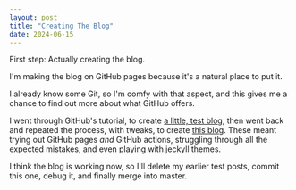 ```yaml
---
layout: post
title: "Creating The Blog"
date: 2024-06-15
---
```


First step: Actually creating the blog.

I'm making the blog on GitHub pages because it's a natural place to put it.

I already know some Git, so I'm comfy with that aspect,
and this gives me a chance to find out more about what GitHub offers.

I went through GitHub's tutorial, to create [a little, test blog](https://jsh.github.io/skills-github-pages),
then went back and repeated the process, with tweaks, to create [this blog](https://jsh.github.io/learn-generating-functions).
These meant trying out GitHub pages _and_ GitHub actions, struggling through all the expected mistakes, and even playing with jeckyll themes.

I think the blog is working now, so I'll delete my earlier test posts, commit this one, debug it, and finally merge into master.
